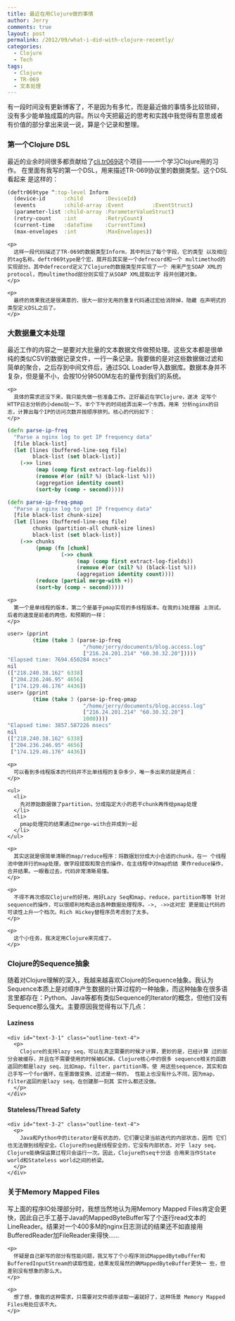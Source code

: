 ```yaml
---
title: 最近在用Clojure做的事情
author: Jerry
comments: true
layout: post
permalink: /2012/09/what-i-did-with-clojure-recently/
categories:
  - Clojure
  - Tech
tags:
  - Clojure
  - TR-069
  - 文本处理
---
```

有一段时间没有更新博客了，不是因为有多忙，而是最近做的事情多比较琐碎， 没有多少能单独成篇的内容。所以今天把最近的思考和实践中我觉得有意思或者 有价值的部分拿出来说一说，算是个记录和整理。

<div id="outline-container-1" class="outline-3">
  <h3 id="sec-1">
    第一个Clojure DSL
  </h3>
  
  <div id="text-1" class="outline-text-3">
    <p>
      最近的业余时间很多都贡献给了<a href="https://github.com/moonranger/clj.tr069">clj.tr069</a>这个项目——一个学习Clojure用的习作。 在里面有我写的第一个DSL，用来描述TR-069协议里的数据类型。这个DSL看起来 是这样的：
    </p>

```clojure
(deftr069type ^:top-level Inform
  (device-id      :child       :DeviceId)
  (events         :child-array :Event         :EventStruct)
  (parameter-list :child-array :ParameterValueStruct)
  (retry-count    :int         :RetryCount)
  (current-time   :dateTime    :CurrentTime)
  (max-envelopes  :int         :MaxEnvelopes))
```
    
    <p>
      这样一段代码描述了TR-069的数据类型Inform，其中列出了每个字段，它的类型 以及相应的tag名称。deftr069type是个宏，展开后其实是一个defrecord和一个 multimethod的实现部分。其中defrecord定义了Clojure的数据类型并实现了一个 用来产生SOAP XML的protocol，而multimethod部分则实现了从SOAP XML提取出字 段并创建对象。
    </p>
    
    <p>
      最终的效果我还是很满意的，很大一部分无用的重复代码通过宏给消除掉，隐藏 在声明式的类型定义DSL之后了。
    </p>
  </div>
</div>

<div id="outline-container-2" class="outline-3">
  <h3 id="sec-2">
    大数据量文本处理
  </h3>
  
  <div id="text-2" class="outline-text-3">
    <p>
      最近工作的内容之一是要对大批量的文本数据文件做预处理。这些文本都是很单 纯的类似CSV的数据记录文件，一行一条记录。我要做的是对这些数据做过滤和 简单的聚合，之后存到中间文件后，通过SQL Loader导入数据库。数据本身并不 复杂，但是量不小，会按10分钟500M左右的量传到我们的系统。
    </p>
    
    <p>
      具体的需求还没下来，我只能先做一些准备工作。正好最近在学Clojure，遂决 定写个HTTP日志分析的小demo玩一下。半个下午的时间给弄出来一个东西，用来 分析nginx的日志，计算出每个IP的访问次数并按顺序排列。核心的代码如下：
    </p>

```clojure
(defn parse-ip-freq
  "Parse a nginx log to get IP frequency data"
  [file black-list]
  (let [lines (buffered-line-seq file)
        black-list (set black-list)]
    (->> lines
         (map (comp first extract-log-fields))
         (remove #(or (nil? %) (black-list %)))
         (aggregation identity count)
         (sort-by (comp - second)))))

(defn parse-ip-freq-pmap
  "Parse a nginx log to get IP frequency data"
  [file black-list chunk-size]
  (let [lines (buffered-line-seq file)
        chunks (partition-all chunk-size lines)
        black-list (set black-list)]
    (->> chunks
         (pmap (fn [chunk]
                 (->> chunk
                      (map (comp first extract-log-fields))
                      (remove #(or (nil? %) (black-list %)))
                      (aggregation identity count))))
         (reduce (partial merge-with +))
         (sort-by (comp - second)))))
```
    
    <p>
      第一个是单线程的版本，第二个是基于pmap实现的多线程版本。在我的i3处理器 上测试，后者的速度是前者的两倍，和预期的一样：
    </p>

```clojure
user> (pprint
        (time (take 3 (parse-ip-freq
                        "/home/jerry/documents/blog.access.log"
                        ["216.24.201.214" "60.30.32.20"]))))
"Elapsed time: 7694.650284 msecs"
nil
(["218.240.38.162" 6338]
 ["204.236.246.95" 4656]
 ["174.129.46.176" 4436])
user> (pprint
        (time (take 3 (parse-ip-freq-pmap
                        "/home/jerry/documents/blog.access.log"
                        ["216.24.201.214" "60.30.32.20"]
                        1000))))
"Elapsed time: 3857.587226 msecs"
nil
(["218.240.38.162" 6338]
 ["204.236.246.95" 4656]
 ["174.129.46.176" 4436])
```
    
    <p>
      可以看到多线程版本的代码并不比单线程的复杂多少，唯一多出来的就是两点：
    </p>
    
    <ul>
      <li>
        先对原始数据做了partition，分成指定大小的若干chunk再传给pmap处理
      </li>
      <li>
        pmap处理完的结果通过merge-with合并成到一起
      </li>
    </ul>
    
    <p>
      其实这就是很简单清晰的map/reduce程序：将数据划分成大小合适的chunk，在一 个线程池中做并行的map处理，做字段提取和聚合的操作，在主线程中对map的结 果作reduce操作，合并结果。一眼看过去，代码非常清晰易懂。
    </p>
    
    <p>
      不得不再次感叹Clojure的好用，用好Lazy Seq和map，reduce，partition等等 针对sequence的操作，可以很顺利地构造出各种数据处理程序。->, ->>这对宏 更是能让代码的可读性上升一个档次。Rich Hickey替程序员考虑到了太多。
    </p>
    
    <p>
      这个小任务，我决定用Clojure来完成了。
    </p>
  </div>
</div>

<div id="outline-container-3" class="outline-3">
  <h3 id="sec-3">
    Clojure的Sequence抽象
  </h3>
  
  <div id="text-3" class="outline-text-3">
    <p>
      随着对Clojure理解的深入，我越来越喜欢Clojure的Sequence抽象。我认为 Sequence本质上是对顺序产生数据的计算过程的一种抽象，而这种抽象在很多语 言里都存在：Python、Java等都有类似Sequence的Iterator的概念，但他们没有 Sequence那么强大。主要原因我觉得有以下几点：
    </p>
  </div>
  
  <div id="outline-container-3-1" class="outline-4">
    <h4 id="sec-3-1">
      Laziness
    </h4>
    
    <div id="text-3-1" class="outline-text-4">
      <p>
        Clojure的支持lazy seq，可以在真正需要的时候才计算，更妙的是，已经计算 过的部分会被缓存，并且在不需要使用的时候被GC掉。Clojure核心中的很多 sequence相关的函数返回的都是lazy seq，比如map，filter，partition等。使 用这些sequence，其实和自己手写一个for循环，在里面做变换、过滤是一样的， 性能上也没有什么不同，因为map，filter返回的是lazy seq，在创建那一刻其 实什么都还没做。
      </p>
    </div>
  </div>
  
  <div id="outline-container-3-2" class="outline-4">
    <h4 id="sec-3-2">
      Stateless/Thread Safety
    </h4>
    
    <div id="text-3-2" class="outline-text-4">
      <p>
        Java和Python中的iterator是有状态的，它们要记录当前迭代的内部状态，因而 它们也无法做到线程安全。Clojure的seq是线程安全的，它没有内部状态，对于 lazy seq，Clojure能确保运算过程只会运行一次。因此，Clojure的seq十分适 合用来当作State world和Stateless world之间的桥梁。
      </p>
    </div>
  </div>
</div>

<div id="outline-container-4" class="outline-3">
  <h3 id="sec-4">
    关于Memory Mapped Files
  </h3>
  
  <div id="text-4" class="outline-text-3">
    <p>
      写上面的程序IO处理部分时，我想当然地认为用Memory Mapped Files肯定会更 快，因此自己手工基于Java的MappedByteBuffer写了个逐行read文本的 LineReader。结果对一个400多M的nginx日志测试的结果还不如直接用 BufferedReader加FileReader来得快……
    </p>
    
    <p>
      怀疑是自己新写的部分有性能问题，我又写了个小程序测试MappedByteBuffer和 BufferedInputStream的读取性能，结果发现虽然的确MappedByteBuffer更快一 些，但差别没有想象的那么大。
    </p>
    
    <p>
      想了想，像我的这种需求，只需要对文件顺序读取一遍就好了，这种场景 Memory Mapped Files用处应该不大。
    </p>
  </div>
</div>
